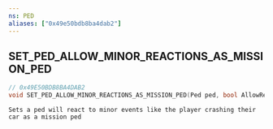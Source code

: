 ```yaml
---
ns: PED
aliases: ["0x49e50bdb8ba4dab2"]
---
```

## SET_PED_ALLOW_MINOR_REACTIONS_AS_MISSION_PED

```c
// 0x49E50BDB8BA4DAB2
void SET_PED_ALLOW_MINOR_REACTIONS_AS_MISSION_PED(Ped ped, bool AllowReactions);
```

```
Sets a ped will react to minor events like the player crashing their car as a mission ped
```

